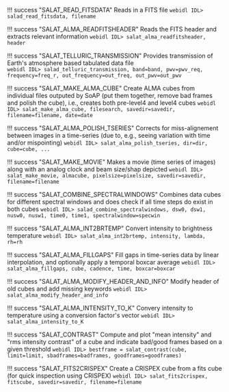 !!! success "SALAT_READ_FITSDATA"
	Reads in a FITS file 
	```webidl
	IDL> salad_read_fitsdata, filename
	```

!!! success "SALAT_ALMA_READFITSHEADER"
	Reads the FITS header and extracts relevant information 
	```webidl
	IDL> salat_alma_readfitsheader, header
	```

!!! success "SALAT_TELLURIC_TRANSMISSION"
	Provides transmission of Earth's atmosphere based tabulated data file  
	```webidl
	IDL> salad_telluric_transmission, band=band, pwv=pwv_req, frequency=freq_r, out_frequency=out_freq, out_pwv=out_pwv
	```

!!! success "SALAT_MAKE_ALMA_CUBE"
	Create ALMA cubes from individual files outputed by SoAP (put them together, remove bad frames and polish the cube), i.e., creates both pre-level4 and level4 cubes
	```webidl
	IDL> salat_make_alma_cube, filesearch, savedir=savedir, filename=filename, date=date
	```

!!! success "SALAT_ALMA_POLISH_TSERIES"
	Corrects for miss-alignement between images in a time-series (due to, e.g., seeing variation with time and/or mispointing)
	```webidl
	IDL> salat_alma_polish_tseries, dir=dir, cube=cube, ...
	```

!!! success "SALAT_MAKE_MOVIE"
	Makes a movie (time series of images) along with an analog clock and beam size/shap depicted
	```webidl
	IDL> salat_make_movie, almacube, pixelsize=pixelsize, savedir=savedir, filename=filename
	```

!!! success "SALAT_COMBINE_SPECTRALWINDOWS"
	Combines data cubes for different spectral windows and does check if all time steps do exist in both cubes
	```webidl
	IDL> salad_combine_spectralwindows, dsw0, dsw1, nusw0, nusw1, time0, time1, spectralwindow=specwin
	```

!!! success "SALAT_ALMA_INT2BRTEMP"
	Convert intensity to brightness temperature
	```webidl
	IDL> salat_alma_int2brtemp, intensity, lambda, rh=rh
	```

!!! success "SALAT_ALMA_FILLGAPS"
	Fill gaps in time-series data by linear interpolation, and optionally apply a temporal boxcar average
	```webidl
	IDL> salat_alma_fillgaps, cube, cadence, time, boxcar=boxcar
	```

!!! success "SALAT_ALMA_MODIFY_HEADER_AND_INFO"
	Modify header of old cubes and add missing keywords
	```webidl
	IDL> salat_alma_modify_header_and_info
	```

!!! success "SALAT_ALMA_INTENSITY_TO_K"
	Convery intensity to temperature using a conversion factor's vector
	```webidl
	IDL> salat_alma_intensity_to_K
	```

!!! success "SALAT_CONTRAST"
	Compute and plot "mean intensity" and "rms intensity contrast" of a cube and indicate bad/good frames based on a given threshold
	```webidl
	IDL> bestframe = salat_contrast(cube, limit=limit, sbadframes=badframes, goodframes=goodframes)
	```

!!! success "SALAT_FITS2CRISPEX"
	Create a CRISPEX cube from a fits cube (for quick inspection using CRISPEX)
	```webidl
	IDL> salat_fits2crispex, fitscube, savedir=savedir, filename=filename
	```

